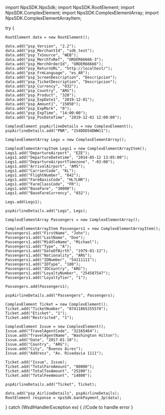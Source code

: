 import NpsSDK.NpsSdk;
import NpsSDK.RootElement;
import NpsSDK.ComplexElement;
import NpsSDK.ComplexElementArray;
import NpsSDK.ComplexElementArrayItem;

try {

    RootElement data = new RootElement();

    data.add("psp_Version", "2.2");
    data.add("psp_MerchantId", "sdk_test");
    data.add("psp_TxSource", "WEB");
    data.add("psp_MerchTxRef", "ORDER66666-3");
    data.add("psp_MerchOrderId", "ORDER66666");
    data.add("psp_ReturnURL", "http://localhost/");
    data.add("psp_FrmLanguage", "es_AR");
    data.add("psp_ScreenDescription", "Descripcion");
    data.add("psp_TicketDescription", "Descripcion");
    data.add("psp_Currency", "032");
    data.add("psp_Country", "ARG");
    data.add("psp_Product", "320");
    data.add("psp_ExpDate1", "2019-12-01");
    data.add("psp_Amount1", "15050");
    data.add("psp_ExpMark", "0");
    data.add("psp_ExpTime", "14:00:00");
    data.add("psp_PosDateTime", "2019-12-01 12:00:00");

    ComplexElement pspAirlineDetails = new ComplexElement();
    pspAirlineDetails.add("PNR", "154DDD54DWW11");

    ComplexElementArray Legs = new ComplexElementArray();

    ComplexElementArrayItem Legs1 = new ComplexElementArrayItem();
    Legs1.add("DepartureAirport", "EZE");
    Legs1.add("DepartureDatetime", "2014-05-12 13:05:00");
    Legs1.add("DepartureAirportTimezone", "-03:00");
    Legs1.add("ArrivalAirport", "AMS");
    Legs1.add("CarrierCode", "KL");
    Legs1.add("FlightNumber", "842");
    Legs1.add("FareBasisCode", "HL7LNR");
    Legs1.add("FareClassCode", "FR");
    Legs1.add("BaseFare", "30000");
    Legs1.add("BaseFareCurrency", "032");

    Legs.add(Legs1);

    pspAirlineDetails.add("Legs", Legs);

    ComplexElementArray Passengers = new ComplexElementArray();

    ComplexElementArrayItem Passengers1 = new ComplexElementArrayItem();
    Passengers1.add("FirstName", "John");
    Passengers1.add("LastName", "Doe");
    Passengers1.add("MiddleName", "Michael");
    Passengers1.add("Type", "A");
    Passengers1.add("DateOfBirth", "1979-01-12");
    Passengers1.add("Nationality", "ARG");
    Passengers1.add("IDNumber", "54111111");
    Passengers1.add("IDType", "100");
    Passengers1.add("IDCountry", "ARG");
    Passengers1.add("LoyaltyNumber", "254587547");
    Passengers1.add("LoyaltyTier", "1");

    Passengers.add(Passengers1);

    pspAirlineDetails.add("Passengers", Passengers);

    ComplexElement Ticket = new ComplexElement();
    Ticket.add("TicketNumber", "07411865255578");
    Ticket.add("Eticket", "1");
    Ticket.add("Restricted", "1");

    ComplexElement Issue = new ComplexElement();
    Issue.add("TravelAgentCode", "32165464");
    Issue.add("TravelAgentName", "Washington Hilton");
    Issue.add("Date", "2017-01-10");
    Issue.add("Country", "ARG");
    Issue.add("City", "Buenos Aires");
    Issue.add("Address", "Av. Rivadavia 1111");

    Ticket.add("Issue", Issue);
    Ticket.add("TotalFareAmount", "80000");
    Ticket.add("TotalTaxAmount", "25200");
    Ticket.add("TotalFeeAmount", "14800");

    pspAirlineDetails.add("Ticket", Ticket);

    data.add("psp_AirlineDetails", pspAirlineDetails);
    RootElement response = npsSdk.bankPayment_3p(data);

} catch (WsdlHandlerException ex) {
    //Code to handle error
}
